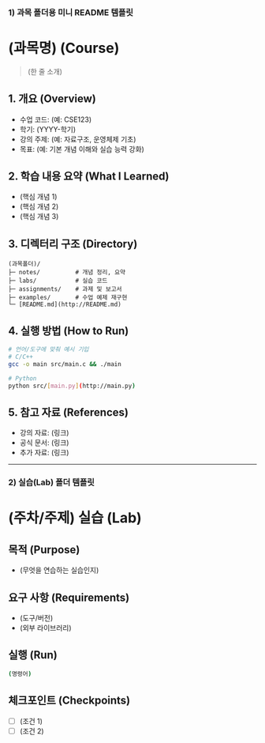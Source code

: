 ### 1) 과목 폴더용 미니 README 템플릿

# (과목명) (Course)

> (한 줄 소개)
> 

## 1. 개요 (Overview)

- 수업 코드: (예: CSE123)
- 학기: (YYYY-학기)
- 강의 주제: (예: 자료구조, 운영체제 기초)
- 목표: (예: 기본 개념 이해와 실습 능력 강화)

## 2. 학습 내용 요약 (What I Learned)

- (핵심 개념 1)
- (핵심 개념 2)
- (핵심 개념 3)

## 3. 디렉터리 구조 (Directory)

```
(과목폴더)/
├─ notes/          # 개념 정리, 요약
├─ labs/           # 실습 코드
├─ assignments/    # 과제 및 보고서
├─ examples/       # 수업 예제 재구현
└─ [README.md](http://README.md)
```

## 4. 실행 방법 (How to Run)

```bash
# 언어/도구에 맞춰 예시 기입
# C/C++
gcc -o main src/main.c && ./main

# Python
python src/[main.py](http://main.py)
```

## 5. 참고 자료 (References)

- 강의 자료: (링크)
- 공식 문서: (링크)
- 추가 자료: (링크)

---

### 2) 실습(Lab) 폴더 템플릿

# (주차/주제) 실습 (Lab)

## 목적 (Purpose)

- (무엇을 연습하는 실습인지)

## 요구 사항 (Requirements)

- (도구/버전)
- (외부 라이브러리)

## 실행 (Run)

```bash
(명령어)
```

## 체크포인트 (Checkpoints)

- [ ]  (조건 1)
- [ ]  (조건 2)

